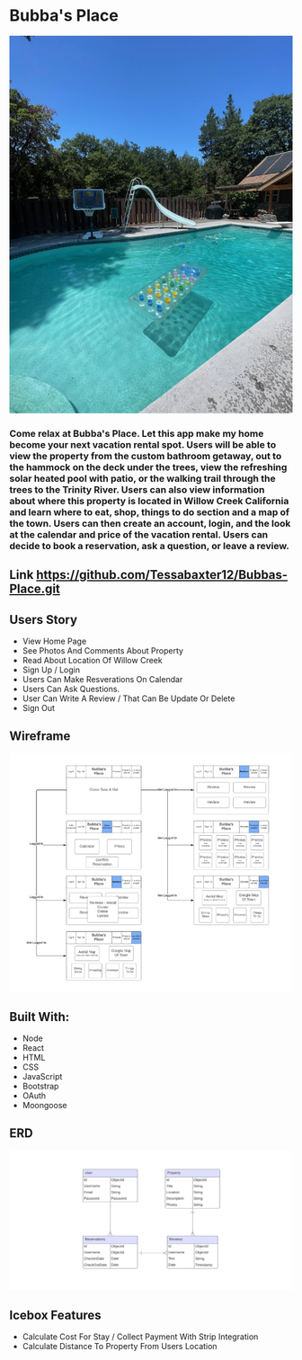 # Bubba's Place

<img src="public/images/Pool.jpg">

### Come relax at Bubba's Place. Let this app make my home become your next vacation rental spot. Users will be able to view the property from the custom bathroom getaway, out to the hammock on the deck under the trees, view the refreshing solar heated pool with patio, or the walking trail through the trees to the Trinity River. Users can also view information about where this property is located in Willow Creek California and learn where to eat, shop, things to do section and a map of the town. Users can then create an account, login, and the look at the calendar and price of the vacation rental. Users can decide to book a reservation, ask a question, or leave a review.

## Link https://github.com/Tessabaxter12/Bubbas-Place.git

## Users Story
- View Home Page
- See Photos And Comments About Property
- Read About Location Of Willow Creek
- Sign Up / Login
- Users Can Make Resverations On Calendar
- Users Can Ask Questions.
- User Can Write A Review / That Can Be Update Or Delete
- Sign Out

## Wireframe
<img src="public/images/Wireframe.jpeg">

## Built With: 
- Node
- React
- HTML
- CSS
- JavaScript
- Bootstrap
- OAuth
- Moongoose

## ERD
<img src="public/images/ERD.jpeg">

## Icebox Features
- Calculate Cost For Stay / Collect Payment With Strip Integration
- Calculate Distance To Property From Users Location